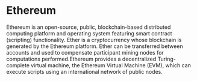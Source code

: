 # Ethereum
Ethereum is an open-source, public, blockchain-based distributed computing platform and operating system featuring smart contract (scripting) functionality. Ether is a cryptocurrency whose blockchain is generated by the Ethereum platform. Ether can be transferred between accounts and used to compensate participant mining nodes for computations performed.Ethereum provides a decentralized Turing-complete virtual machine, the Ethereum Virtual Machine (EVM), which can execute scripts using an international network of public nodes. 
